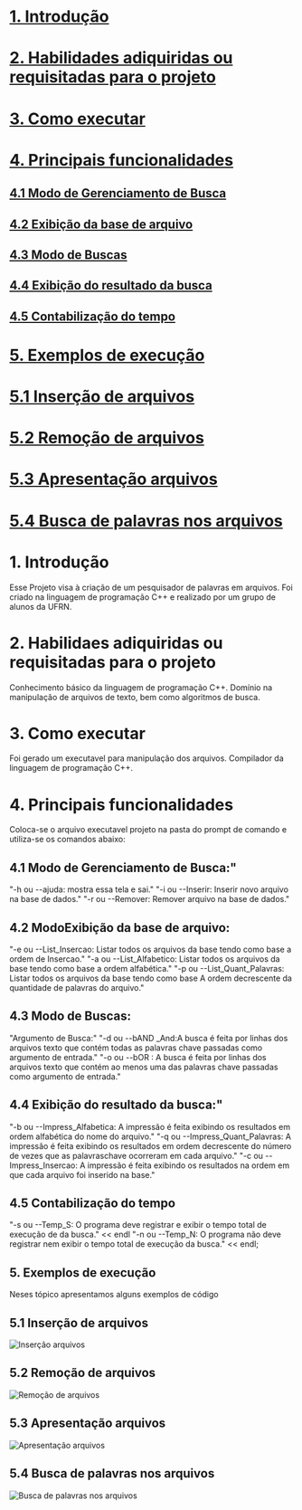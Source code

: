 # [1. Introdução](https://github.com/ThaynanPaulo/Pesquisador-de-palavras/blob/main/README.md#1-introdu%C3%A7%C3%A3o-1)
# [2. Habilidades adiquiridas ou requisitadas para o projeto](https://github.com/ThaynanPaulo/Pesquisador-de-palavras/blob/main/README.md#2-habilidaes-adiquiridas-ou-requisitadas-para-o-projeto-1)
# [3. Como executar](https://github.com/ThaynanPaulo/Pesquisador-de-palavras/blob/main/README.md#3-como-executar-1)
# [4. Principais funcionalidades](https://github.com/ThaynanPaulo/Pesquisador-de-palavras/blob/main/README.md#4-principais-funcionalidades)
## [4.1 Modo de Gerenciamento de Busca](https://github.com/ThaynanPaulo/Pesquisador-de-palavras/blob/main/README.md#41-modo-de-gerenciamento-de-busca)
## [4.2 Exibição da base de arquivo](https://github.com/ThaynanPaulo/Pesquisador-de-palavras/blob/main/README.md#42-modoexibi%C3%A7%C3%A3o-da-base-de-arquivo)
## [4.3 Modo de Buscas](https://github.com/ThaynanPaulo/Pesquisador-de-palavras/blob/main/README.md#43-modo-de-buscas)
## [4.4 Exibição do resultado da busca](https://github.com/ThaynanPaulo/Pesquisador-de-palavras/blob/main/README.md#44-exibi%C3%A7%C3%A3o-do-resultado-da-busca)
## [4.5 Contabilização do tempo](https://github.com/ThaynanPaulo/Pesquisador-de-palavras/blob/main/README.md#45-contabiliza%C3%A7%C3%A3o-do-tempo)
# [5. Exemplos de execução](https://github.com/ThaynanPaulo/Pesquisador-de-palavras/blob/main/README.md#5-exemplos-de-execu%C3%A7ao)
# [5.1 Inserção de arquivos](https://github.com/ThaynanPaulo/Pesquisador-de-palavras/blob/main/README.md#51-inser%C3%A7%C3%A3o-de-arquivos)
# [5.2 Remoção de arquivos](https://github.com/ThaynanPaulo/Pesquisador-de-palavras/blob/main/README.md#52-remo%C3%A7%C3%A3o-de-arquivos)
# [5.3 Apresentação arquivos](https://github.com/ThaynanPaulo/Pesquisador-de-palavras/blob/main/README.md#53-apresenta%C3%A7%C3%A3o-arquivos)
# [5.4 Busca de palavras nos arquivos](https://github.com/ThaynanPaulo/Pesquisador-de-palavras/blob/main/README.md#54-busca-de-palavras-nos-arquivos)

# 1. Introdução
Esse Projeto visa à criação de um pesquisador de palavras em arquivos. Foi criado na linguagem de programação C++ e realizado por um grupo de alunos da UFRN.

# 2. Habilidaes adiquiridas ou requisitadas para o projeto
Conhecimento básico da linguagem de programação C++. Domínio na manipulação de arquivos de texto, bem como algoritmos de busca.

# 3. Como executar
Foi gerado um executavel para manipulação dos arquivos. Compilador da linguagem de programação C++.

# 4. Principais funcionalidades

Coloca-se o arquivo executavel projeto na pasta do prompt de comando e utiliza-se os comandos abaixo:

## 4.1 Modo de Gerenciamento de Busca:"
"-h ou --ajuda: mostra essa tela e sai."
"-i ou --Inserir: Inserir novo arquivo na base de dados." 
"-r ou --Remover: Remover arquivo na base de dados."

## 4.2 ModoExibição da base de arquivo:
"-e ou --List_Insercao: Listar todos os arquivos da base tendo como base a ordem de Insercao."
"-a ou --List_Alfabetico: Listar todos os arquivos da base tendo como base a ordem alfabética."
"-p ou --List_Quant_Palavras: Listar todos os arquivos da base tendo como base A ordem decrescente da quantidade de palavras do arquivo."

## 4.3 Modo de Buscas:
"Argumento de Busca:"
"-d ou --bAND _And:A busca é feita por linhas dos arquivos texto que contém todas as palavras chave passadas como argumento de entrada."
"-o ou --bOR : A busca é feita por linhas dos arquivos texto que contém ao menos uma das palavras chave passadas como argumento de entrada."

## 4.4 Exibição do resultado da busca:"
"-b ou --Impress_Alfabetica: A impressão é feita exibindo os resultados em ordem alfabética do nome do arquivo."
"-q ou --Impress_Quant_Palavras: A impressão é feita exibindo os resultados em ordem decrescente do número de vezes que as palavraschave ocorreram em cada arquivo." 
"-c ou --Impress_Insercao: A impressão é feita exibindo os resultados na ordem em que cada arquivo foi inserido na base." 

## 4.5 Contabilização do tempo
"-s ou --Temp_S: O programa deve registrar e exibir o tempo total de execução de da busca." << endl
"-n ou --Temp_N: O programa não deve registrar nem exibir o tempo total de execução da busca." << endl;


## 5. Exemplos de execução

Neses tópico apresentamos alguns exemplos de código

## 5.1 Inserção de arquivos

![Inserção arquivos](https://github.com/user-attachments/assets/5d43dc3b-9e75-4f50-b51a-196f83b5f063)

## 5.2 Remoção de arquivos

![Remoção de arquivos](https://github.com/user-attachments/assets/6e8eec6c-b6c1-4639-afbb-2ce949371162)

## 5.3 Apresentação arquivos

![Apresentação arquivos](https://github.com/user-attachments/assets/08ac9e67-6438-4729-a744-b4bddb400d20)

## 5.4 Busca de palavras nos arquivos

![Busca de palavras nos arquivos](https://github.com/user-attachments/assets/8c26d6eb-82ff-4a69-b568-1669e3d4741d)

